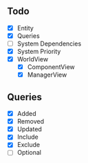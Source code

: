 ## Todo
- [x] Entity
- [x] Queries
- [ ] System Dependencies
- [x] System Priority
- [x] WorldView
	- [x] ComponentView
	- [x] ManagerView

## Queries
- [x] Added
- [x] Removed
- [x] Updated
- [x] Include
- [x] Exclude
- [ ] Optional
